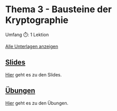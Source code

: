 # Thema 3 - Bausteine der Kryptographie

Umfang ⏱️: 1 Lektion

[Alle Unterlagen anzeigen](https://github.com/janikvonrotz/encrypt.casa/tree/main/topic-3)

## [Slides](slides3.md)

[Hier](slides3.md) geht es zu den Slides.

## [Übungen](excercise3.md)

[Hier](excercise3.md) geht es zu den Übungen.